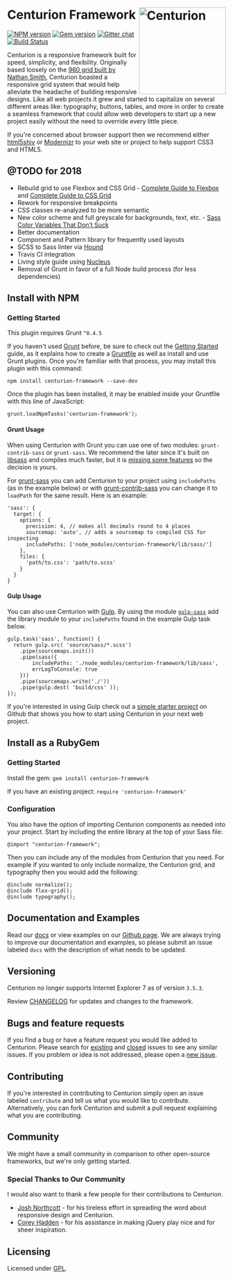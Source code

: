 # Centurion Framework[<img src="http://www.centurionframework.com/graphics/centurion_200_blue.png" alt="Centurion" width="200" align="right">][centurion]

[![NPM version][npm-img]][npm-url]
[![Gem version][ruby-img]][ruby-url]
[![Gitter chat][gitter-img]][gitter-url]
[![Build Status][travisci-img]](travisci-url)

Centurion is a responsive framework built for speed, simplicity, and flexibility. Originally based loosely on the [960 grid built by Nathan Smith](http://960.gs/), Centurion boasted a responsive grid system that would help alleviate the headache of building responsive designs. Like all web projects it grew and started to capitalize on several different areas like: typography, buttons, tables, and more in order to create a seamless framework that could allow web developers to start up a new project easily without the need to override every little piece.

If you're concerned about browser support then we recommend either [html5shiv](https://code.google.com/p/html5shiv/) or [Modernizr](http://modernizr.com/) to your web site or project to help support CSS3 and HTML5.


## @TODO for 2018
- Rebuild grid to use Flexbox and CSS Grid - [Complete Guide to Flexbox](https://css-tricks.com/snippets/css/a-guide-to-flexbox/) and [Complete Guide to CSS Grid](https://css-tricks.com/snippets/css/complete-guide-grid/)
- Rework for responsive breakpoints
- CSS classes re-analyzed to be more semantic
- New color scheme and full greyscale for backgrounds, text, etc. - [Sass Color Variables That Don’t Suck](https://davidwalsh.name/sass-color-variables-dont-suck)
- Better documentation
- Component and Pattern library for frequently used layouts
- SCSS to Sass linter via [Hound](https://houndci.com/configuration#sass-lint)
- Travis CI integration
- Living style guide using [Nucleus](https://holidaypirates.github.io/nucleus/index.html)
- Removal of Grunt in favor of a full Node build process (for less dependencies)

## Install with NPM

### Getting Started

This plugin requires Grunt `^0.4.5`

If you haven't used [Grunt](http://gruntjs.com/) before, be sure to check out the [Getting Started](http://gruntjs.com/getting-started) guide, as it explains how to create a [Gruntfile](http://gruntjs.com/sample-gruntfile) as well as install and use Grunt plugins. Once you're familiar with that process, you may install this plugin with this command:

`npm install centurion-framework --save-dev`

Once the plugin has been installed, it may be enabled inside your Gruntfile with this line of JavaScript:

`grunt.loadNpmTasks('centurion-framework');`

#### Grunt Usage

When using Centurion with Grunt you can use one of two modules: `grunt-contrib-sass` or `grunt-sass`. We recommend the later since it's built on [libsass](http://libsass.org/) and compiles much faster, but it is [missing some features](http://sass-compatibility.github.io/) so the decision is yours.

For [grunt-sass](https://github.com/sindresorhus/grunt-sass) you can add Centurion to your project using `includePaths` (as in the example below) or with [grunt-contrib-sass](https://github.com/gruntjs/grunt-contrib-sass) you can change it to `loadPath` for the same result. Here is an example:

```
'sass': {
  target: {
    options: {
      precision: 4, // makes all decimals round to 4 places
      sourcemap: 'auto', // adds a sourcemap to compiled CSS for inspecting
      includePaths: ['node_modules/centurion-framework/lib/sass/']
    },
    files: {
      'path/to.css': 'path/to.scss'
    }
  }
}
```

#### Gulp Usage

You can also use Centurion with [Gulp](http://gulpjs.com/). By using the module [`gulp-sass`](https://www.npmjs.com/package/gulp-sass/) add the library module to your `includePaths` found in the example Gulp task below.

```
gulp.task('sass', function() {
  return gulp.src( 'source/sass/*.scss')
    .pipe(sourcemaps.init())
    .pipe(sass({
    	includePaths: './node_modules/centurion-framework/lib/sass',
    	errLogToConsole: true
    }))
    .pipe(sourcemaps.write('./'))
    .pipe(gulp.dest( 'build/css' ));
});
```

If you're interested in using Gulp check out a [simple starter project](https://github.com/justinhough/gulp-project-setup) on Github that shows you how to start using Centurion in your next web project.



## Install as a RubyGem

### Getting Started

Install the gem: `gem install centurion-framework`

If you have an existing project: `require 'centurion-framework'`

### Configuration

You also have the option of importing Centurion components as needed into your project. Start by including the entire library at the top of your Sass file:

`@import "centurion-framework";`

Then you can include any of the modules from Centurion that you need. For example if you wanted to only include normalize, the Centurion grid, and typography then you would add the following:

```
@include normalize();
@include flex-grid();
@include typography();
```


## Documentation and Examples

Read our [docs](DOCUMENTATION.md) or view examples on our [Github page](http://justinhough.github.io/Centurion/resources.html). We are always trying to improve our documentation and examples, so please submit an issue labeled `docs` with the description of what needs to be updated.

## Versioning

Centurion no longer supports Internet Explorer 7 as of version `3.5.3`.

Review [CHANGELOG](CHANGELOG.md) for updates and changes to the framework.

## Bugs and feature requests

If you find a bug or have a feature request you would like added to Centurion. Please search for [existing](https://github.com/justinhough/Centurion/issues?q=is%3Aopen+is%3Aissue) and [closed](https://github.com/justinhough/Centurion/issues?q=is%3Aissue+is%3Aclosed) issues to see any similar issues. If you problem or idea is not addressed, please open a [new issue](https://github.com/justinhough/Centurion/issues/new).

## Contributing

If you're interested in contributing to Centurion simply open an issue labeled `contribute` and tell us what you would like to contribute. Alternatively, you can fork Centurion and submit a pull request explaining what you are contributing.

## Community

We might have a small community in comparison to other open-source frameworks, but we're only getting started.

### Special Thanks to Our Community

I would also want to thank a few people for their contributions to Centurion.

* [Josh Northcott](https://github.com/jnorthcott22) - for his tireless effort in spreading the word about responsive design and Centurion.
* [Corey Hadden](https://github.com/craql) - for his assistance in making jQuery play nice and for sheer inspiration.

## Licensing

Licensed under [GPL][lic-url].

[centurion]: https://github.com/justinhough/Centurion
[lic-img]: https://img.shields.io/badge/license-apache%202.0-blue.svg?style=flat-square
[lic-url]: LICENSE.md
[gitter-img]: https://badges.gitter.im/centurion-framework/Lobby.svg
[gitter-url]: https://gitter.im/centurion-framework/Lobby?utm_source=badge&utm_medium=badge&utm_campaign=pr-badge&utm_content=badge
[npm-img]: https://badge.fury.io/js/centurion-framework.svg
[npm-url]: http://badge.fury.io/js/centurion-framework
[ruby-img]: https://badge.fury.io/rb/centurion-framework.svg
[ruby-url]: http://badge.fury.io/rb/centurion-framework
[travisci-img]: https://travis-ci.org/justinhough/Centurion.svg?branch=4.0.0
[travisci-url]: https://travis-ci.org/justinhough/Centurion

